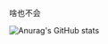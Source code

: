 啥也不会

![Anurag's GitHub stats](https://github-readme-stats.vercel.app/api?username=CrowForKotlin&show_icons=true&theme=radical)
